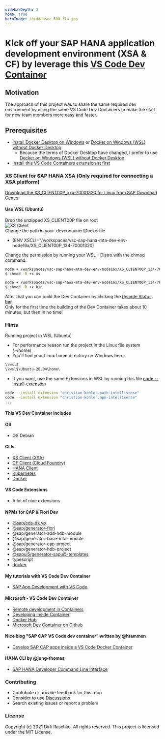 ```yaml
---
sidebarDepth: 3
home: true                 
heroImage: /hiddensee_600_314.jpg
---
```


# Kick off your SAP HANA application development environment (XSA & CF) by leverage this [VS Code Dev Container](https://github.com/draschke/vsc-sap-hana-mta-dev-env-node16x/tree/master/.devcontainer)

## Motivation

The approach of this project was to share the same required dev environment by using the same VS Code Dev Containers to make the start for new team members more easy and faster.

## Prerequisites

- [Install Docker Desktop on Windows](https://docs.docker.com/docker-for-windows/install/) or [Docker on Windows (WSL) without Docker Desktop](https://dev.to/bowmanjd/install-docker-on-windows-wsl-without-docker-desktop-34m9)
  - Because the terms of Docker Desktop have changed, I prefer to use [Docker on Windows (WSL) without Docker Desktop](https://dev.to/bowmanjd/install-docker-on-windows-wsl-without-docker-desktop-34m9).
- [Install this VS Code Containers extension at first](https://code.visualstudio.com/docs/remote/containers-tutorial#_install-the-extension)

### XS Client for SAP HANA XSA (Only required for connecting a XSA platform)

[Download the XS_CLIENT00P_xxx-70001320 for Linux from SAP Download Center](https://launchpad.support.sap.com/#/softwarecenter/template/products/related/_APP=00200682500000001943&_EVENT=DISPHIER&HEADER=Y&FUNCTIONBAR=N&EVENT=TREE&NE=NAVIGATE&ENR=73554900100900001301&V=MAINT/SAP%20HANA%20PLATFORM%20EDITION%202.0)  

#### Use WSL (Ubuntu)

Drop the unzipped XS_CLIENT00P file on root  
![XS Client](./config/images/node14.png)  
Change the path in your .devcontainer\Dockerfile

- (ENV XSCLI="/workspaces/vsc-sap-hana-mta-dev-env-node16x/XS_CLIENT00P_134-70001320)

Change the permission by running your WSL - Distro with the chmod command.

```bash
node ➜ /workspaces/vsc-sap-hana-mta-dev-env-node16x/XS_CLIENT00P_134-70001320/bin (docs ✗)
$ chmod -R +x xs

node ➜ /workspaces/vsc-sap-hana-mta-dev-env-node16x/XS_CLIENT00P_134-70001320/sapjvm_8_jre/ (docs ✗)
$ chmod -R +x bin
```

After that you can build the Dev Container by clicking the [Remote Status bar](https://code.visualstudio.com/docs/remote/containers-tutorial#_check-installation).  
Only for the first time the building of the Dev Container takes about 10 minutes, but then in no time!

### Hints

Running project in WSL (Ubuntu)

- For performance reason run the project in the Linux file system (~/home)
- You'll find your Linux home directory on Windows here:
  
```bash
\\wsl$
\\wsl$\Ubuntu-20.04\home\
```

- If you want, use the same Extensions in WSL by running this file [code --install-extension](https://github.com/draschke/vsc-sap-hana-mta-dev-env-node16x/blob/main/install-extensions.txt)

```bash
code --install-extension "christian-kohler.path-intellisense"
code --install-extension "christian-kohler.npm-intellisense"
...
```

#### This VS Dev Container includes  

#### OS

- OS Debian

#### CLIs

- [XS Client (XSA)](https://launchpad.support.sap.com/#/softwarecenter/template/products/related/_APP=00200682500000001943&_EVENT=DISPHIER&HEADER=Y&FUNCTIONBAR=N&EVENT=TREE&NE=NAVIGATE&ENR=73554900100900001301&V=MAINT/SAP%20HANA%20PLATFORM%20EDITION%202.0)
- [CF Client (Cloud Foundry)](https://docs.cloudfoundry.org/cf-cli/install-go-cli.html#pkg-linux)
- [HANA Client](https://www.npmjs.com/package/hana-cli)
- [Kubernetes](https://kubernetes.io/docs/tasks/tools/install-kubectl-linux/)
- [Docker](https://code.visualstudio.com/docs/containers/choosing-dev-environment#_enabling-docker-cli-inside-a-remote-development-environment)

#### VS Code Extensions

- A lot of nice extensions
  
#### NPMs for CAP & Fiori Dev

- [@sap/cds-dk yo](https://www.npmjs.com/package/@sap/cds-dk)
- [@sap/generator-fiori](https://www.npmjs.com/package/@sap/generator-fiori)
- @sap/generator-add-hdb-module
- @sap/generator-base-mta-module
- @sap/generator-cap-project
- @sap/generator-hdb-project
- [@sapui5/generator-sapui5-templates](https://www.npmjs.com/package/@sapui5/generator-sapui5-templates)
- typescript
- [docker](https://docs.docker.com/get-docker/)

#### My tutorials with VS Code Dev Container

- [SAP App Development with VS Code](https://draschke.github.io/my-SAP-exercises-with-VSCode/).

#### Microsoft - VS Code Dev Container

- [Remote development in Containers](https://code.visualstudio.com/docs/remote/containers-tutorial)
- [Developing inside Container](https://code.visualstudio.com/docs/remote/containers)
- [Docker Hub](https://hub.docker.com/_/microsoft-vscode-devcontainers)
- [Microsoft Dev Container on Github](https://github.com/microsoft/vscode-dev-containers)  

#### Nice blog "SAP CAP VS Code dev container" written by @htammen

- [Develop SAP CAP apps inside a VS Code Docker Container](https://blogs.sap.com/2020/02/20/develop-sap-cap-apps-inside-a-vs-code-docker-container/)

#### HANA CLI by @jung-thomas

- [SAP HANA Developer Command Line Interface](https://github.com/SAP-samples/hana-developer-cli-tool-example)

### Contributing

- Contribute or provide feedback for this repo
- Consider to use [Discussions](https://github.com/draschke/vsc-sap-hana-mta-dev-env-node16x/discussions)
- Search existing issues or report a problem

### License

Copyright (c) 2021 Dirk Raschke. All rights reserved. This project is licensed under the MIT License.
